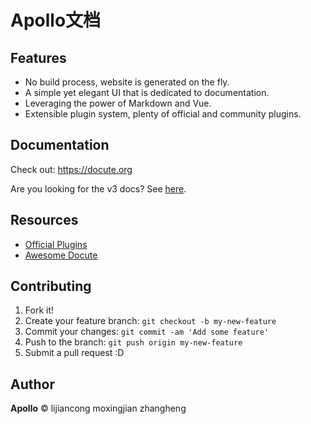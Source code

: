 
# Apollo文档


## Features

- No build process, website is generated on the fly.
- A simple yet elegant UI that is dedicated to documentation.
- Leveraging the power of Markdown and Vue.
- Extensible plugin system, plenty of official and community plugins.

## Documentation

Check out: https://docute.org

Are you looking for the v3 docs? See [here](https://v3.docute.org).

## Resources

- [Official Plugins](https://github.com/leptosia/docute-plugins)
- [Awesome Docute](https://github.com/leptosia/awesome-docute)

## Contributing

1. Fork it!
2. Create your feature branch: `git checkout -b my-new-feature`
3. Commit your changes: `git commit -am 'Add some feature'`
4. Push to the branch: `git push origin my-new-feature`
5. Submit a pull request :D

## Author

**Apollo** © lijiancong   moxingjian zhangheng

